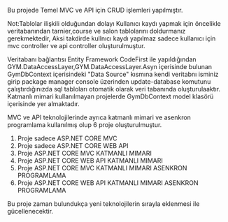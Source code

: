Bu projede Temel MVC ve API için CRUD işlemleri yapılmıştır.

Not:Tablolar ilişkili olduğundan dolayı Kullanıcı kaydı yapmak için öncelikle veritabanından tarnier,course ve salon tablolarını doldurmanız gerekmektedir,
Aksi takdirde kullnıcı kaydı yapılmaz sadece kullanıcı için mvc controller ve api controller oluşturulmuştur.

Veritabanı bağlantısı Entity Framework CodeFirst ile yapıldığından GYM.DataAccessLayer,GYM.DataAccessLayer.Asyn içerisinde bulunan GymDbContext içerisindeki "Data Source" kısmına kendi veritabnı isminiz girip package manager console üzerinden update-database komutunu çalıştırdığınızda sql tabloları otomatik olarak veri tabanında oluşturulaaktır.
Katmanlı mimari kullanılmayan projelerde  GymDbContext model klasörü içerisinde yer almaktadır.


MVC ve API teknolojilerinde ayrıca katmanlı mimari ve asenkron programlama kullanılmış olup 6 proje oluşturulmuştur.
1. Proje sadece ASP.NET CORE MVC
2. Proje sadece ASP.NET CORE WEB API
3. Proje ASP.NET CORE MVC KATMANLI MIMARI
4. Proje ASP.NET CORE WEB API KATMANLI MIMARI
5. Proje ASP.NET CORE MVC KATMANLI MIMARI ASENKRON PROGRAMLAMA
6. Proje ASP.NET CORE WEB API KATMANLI MIMARI ASENKRON PROGRAMLAMA

Bu proje zaman bulundukça yeni teknolojilerin sırayla eklenmesi ile gücellenecektir.
